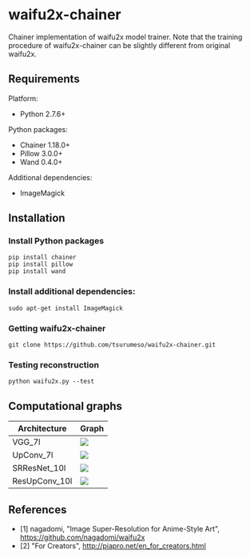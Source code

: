 # waifu2x-chainer

Chainer implementation of waifu2x model trainer. Note that the training procedure of waifu2x-chainer can be slightly different from original waifu2x.

## Requirements

Platform:
  - Python 2.7.6+
  
Python packages:
  - Chainer 1.18.0+
  - Pillow 3.0.0+
  - Wand 0.4.0+
  
Additional dependencies:
  - ImageMagick
  
## Installation

### Install Python packages
```
pip install chainer
pip install pillow
pip install wand
```

### Install additional dependencies:
```
sudo apt-get install ImageMagick
```

### Getting waifu2x-chainer
```
git clone https://github.com/tsurumeso/waifu2x-chainer.git
```

### Testing reconstruction
```
python waifu2x.py --test
```

## Computational graphs

|Architecture|Graph|
|---|---|
|VGG_7l|![](https://raw.githubusercontent.com/tsurumeso/waifu2x-chainer/master/images/VGG_7l_cgraph.png)|
|UpConv_7l|![](https://raw.githubusercontent.com/tsurumeso/waifu2x-chainer/master/images/UpConv_7l_cgraph.png)|
|SRResNet_10l|![](https://raw.githubusercontent.com/tsurumeso/waifu2x-chainer/master/images/SRResNet_10l_cgraph.png)|
|ResUpConv_10l|![](https://raw.githubusercontent.com/tsurumeso/waifu2x-chainer/master/images/ResUpConv_10l_cgraph.png)|

## References

- [1] nagadomi, "Image Super-Resolution for Anime-Style Art", https://github.com/nagadomi/waifu2x
- [2] "For Creators", http://piapro.net/en_for_creators.html
